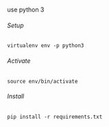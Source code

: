 #
use python 3

###### Setup

```
virtualenv env -p python3
```


###### Activate

```
source env/bin/activate
```


###### Install

```
pip install -r requirements.txt
```

